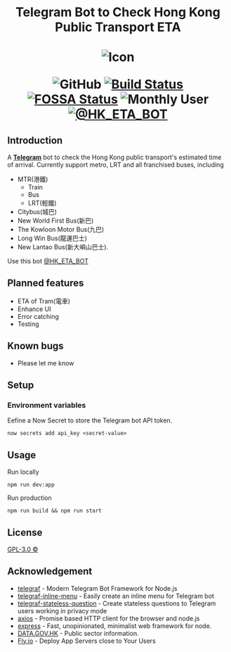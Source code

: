<div align="center">
<h1>
Telegram Bot to Check Hong Kong Public Transport ETA<br>
<br>
<img src="https://raw.githubusercontent.com/kirosc/tg-hketa/master/images/icon_128.png" title="Telegram Bot to Check Hong Kong Public Transport ETA" alt="Icon">
<br>

![GitHub](https://img.shields.io/github/license/kirosc/tg-hketa)
[![Build Status](https://travis-ci.com/kirosc/telegram-hketa.svg?branch=master)](https://travis-ci.com/kirosc/telegram-hketa)
[![FOSSA Status](https://app.fossa.io/api/projects/git%2Bgithub.com%2Fkirosc%2Ftg-hketa.svg?type=shield)](https://app.fossa.io/projects/git%2Bgithub.com%2Fkirosc%2Ftg-hketa?ref=badge_shield)
![Monthly User](https://kd1rv712zf.execute-api.ap-east-1.amazonaws.com/monthly-user-count)
[![@HK_ETA_BOT](https://img.shields.io/badge/%F0%9F%92%AC%20Telegram-Bot-blue)](https://t.me/HK_ETA_BOT)

</h1>
</div>

## Introduction

A [**Telegram**](https://telegram.org) bot to check the Hong Kong public transport's estimated time of arrival. Currently support metro, LRT and all franchised buses, including

- MTR(港鐵)
  - Train
  - Bus
  - LRT(輕鐵)
- Citybus(城巴)
- New World First Bus(新巴)
- The Kowloon Motor Bus(九巴)
- Long Win Bus(龍運巴士)
- New Lantao Bus(新大嶼山巴士).

Use this bot [@HK_ETA_BOT](https://t.me/HK_ETA_BOT)

## Planned features

- ETA of Tram(電車)
- Enhance UI
- Error catching
- Testing

## Known bugs

- Please let me know

## Setup

### Environment variables

Eefine a Now Secret to store the Telegram bot API token.

```
now secrets add api_key <secret-value>
```

## Usage

Run locally

```
npm run dev:app
```

Run production

```
npm run build && npm run start
```

## License

[GPL-3.0 ©](./LICENSE)

## Acknowledgement

- [telegraf](https://github.com/telegraf/telegraf) - Modern Telegram Bot Framework for Node.js
- [telegraf-inline-menu](https://github.com/EdJoPaTo/telegraf-inline-menu) - Easily create an inline menu for Telegram bot
- [telegraf-stateless-question](https://github.com/EdJoPaTo/telegraf-stateless-question) - Create stateless questions to Telegram users working in privacy mode
- [axios](https://github.com/axios/axios) - Promise based HTTP client for the browser and node.js
- [express](https://github.com/expressjs/express) - Fast, unopinionated, minimalist web framework for node.
- [DATA.GOV.HK](https://data.gov.hk) - Public sector information.
- [Fly.io](https://fly.io) - Deploy App Servers close to Your Users
